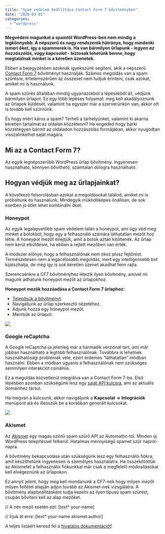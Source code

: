 ```yaml
---
title: "Spam védelem beállítása Contact Form 7 bővítményben"
date: "2020-03-01"
categories: 
  - "wordpress"
---
```


**Megvédeni magunkat a spamtől WordPress-ben nem mindig a legkönnyebb. A népszerű és nagy rendszerek hátránya, hogy mindenki ismeri őket, így a spammerek is. Ha van bármilyen űrlapunk - _legyen az hozzászólás, vagy kapcsolat_ - biztosak lehetünk benne, hogy megtalálnak minket is a kéretlen üzenetek.**

Ebben a bejegyzésben azoknak igyekszünk segíteni, akik a népszerű [Contact Form 7](https://hu.wordpress.org/plugins/contact-form-7/) bővítményt használják. Számos megoldás van a spam szűrésre, értelemszerűen az összeset nem tudjuk érinteni, csak azokat, amiket mi is használunk.

A spam szűrés általában mindig ugyanazokból a lépésekből áll, védjünk bármilyen űrlapot. Ez egy több lépéses folyamat: meg kell akadályoznunk az űrlapok küldését, valamint ha egyszer már a szerverünkön van, akkor ott is tovább kell szűrnünk.

És hogy miért káros a spam? Terheli a tárhelyünket, valamint ki akarna kéretlen tartalmat az oldalán közzétenni? Ha engeded hogy bárki közzétegyen bármit az oldaladon hozzászólás formájában, akkor nyugodtan visszalinkelhet saját magára.

## Mi az a Contact Form 7?

Az egyik legnépszerűbb WordPress űrlap bővítmény. Ingyenesen használható, könnyen bővíthető, számtalan dologra használható.

## Hogyan védjük meg az űrlapjainkat?

A következő felsorolásban azokat a megoldásokat találod, amiket mi is próbáltunk és használunk. Mindegyik működőképes önállóan, de sok esetben jó ötlet lehet kombinálni őket.

### Honeypot

Az egyik legalapvetőbb spam védelem talán a honeypot, ami úgy véd meg minket a botokból, hogy egy a felhasználó számára láthatatlan mezőt hoz létre. A honeypot mezőt elrejtjük, amit a botok aztán kitöltenek. Az űrlap nem kerül elküldésre, ha ebben a rejtett mezőben van érték.

A módszer előnye, hogy a felhasználónak nem okoz plusz fejtörést. Természetesen nem a legacélosabb megoldás, mert egy intelligensebb bot kijátszhatja, de még így is sok kéretlen üzenet akadhat fenn rajta.

Szerencsénkre a CF7 bővítményhez létezik ilyen bővítmény, amivel mi magunk adhatunk honeypot mezőt az űrlapokhoz.

**Honeypot mezők hozzáadása a Contact Form 7 űrlaphoz:**

- [Telepítsük a bővítményt](https://hu.wordpress.org/plugins/contact-form-7-honeypot/).
- Navigáljunk az űrlap szerkesztő nézetéhez.
- Adjunk hozzá egy honeypot mezőt.
- Mentsük az űrlapot.

[![](images/contact-form-7-honeypot-mezo-1200x651.png)](https://conedevelopment.com/wp-content/uploads/2020/03/contact-form-7-honeypot-mezo.png)

### Google reCaptcha

A Google reCaptcha-ja jelenleg már a harmadik verziónál tart, ami már jobban használható a legtöbb felhasználónak. Továbbra is lehetnek használhatósági problémák vele, ezért érdemes “láthatatlan” módban használni. Ebben a módban ugyanis a felhasználónak nem szükséges semmilyen interakciót csinálnia.

Ez a megoldás közvetlenül integrálva van a Contact Form 7-be. Első lépésben azonban szükségünk lesz egy [saját API kulcsra](https://www.google.com/recaptcha/intro/v3.html), ami az aktuális domainhez társul.

Ha megvan a kulcsunk, akkor navigáljunk a **Kapcsolat -> Integrációk** menüpont alá és illesszük be a korábban generált kulcsokat.

[![](images/contact-form-7-recaptcha-integracio.png)](https://conedevelopment.com/wp-content/uploads/2020/03/contact-form-7-recaptcha-integracio.png)

### Akismet

Az [Akismet](https://hu.wordpress.org/plugins/akismet/) egy magas szintű spam szűrő API az Automattic-tól. Minden új WordPress telepítéssel felkerül. Hatalmas mennyiségű spamet szűr napról-napra.

A bővítmény bekapcsolása után szükségünk lesz egy felhasználói fiókra, amit készíthetünk ingyenesen is személyes használatra. Ha összekötöttük az Akismetet a felhasználói fiókunkkal már csak a megfelelő módosításokat kell elvégeznünk az űrlapokon.

Ez annyit jelent, hogy meg kell mondanunk a CF7-nek hogy milyen mezőt milyen feltétel alapján adjon tovább az Akismet-nek vizsgálatra. A bővítmény alapbeállításként tudja kezelni az ilyen típusú spam szűrést, csupán bővíteni kell az alap mezőket.

// A név mező esetén ezt:
\[text\* your-name\]

// Írjuk át erre:
\[text\* your-name akismet:author\]

A teljes listáért keresd fel a [hivatalos dokumentációt](https://contactform7.com/spam-filtering-with-akismet/)!
